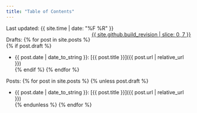 ```yaml
---
title: "Table of Contents"
---
```

Last updated: {{ site.time | date: "%F %R" }} <span style="float:right"><a href="{{site.github.repository_url | append: /tree/master/docs }}">{{ site.github.build_revision | slice: 0, 7 }}</a></span>

Drafts:
{% for post in site.posts %}
{% if post.draft %}
+ {{ post.date | date_to_string }}: [{{ post.title }}]({{ post.url | relative_url }})  
{% endif %}
{% endfor %}

Posts:
{% for post in site.posts %}
{% unless post.draft %}
+ {{ post.date | date_to_string }}: [{{ post.title }}]({{ post.url | relative_url }})  
{% endunless %}
{% endfor %}
